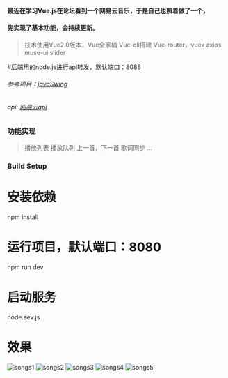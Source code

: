 #### 最近在学习Vue.js在论坛看到一个网易云音乐，于是自己也照着做了一个，
#### 先实现了基本功能，会持续更新。

> 技术使用Vue2.0版本，Vue全家桶
> Vue-cli搭建
> Vue-router，vuex
> axios
> muse-ui slider

#后端用的node.js进行api转发，默认端口：8088

###### 参考项目：[javaSwing](https://github.com/javaSwing/NeteaseCloudWebApp)
###### api: [网易云api](https://api.imjad.cn/cloudmusic/index.html)
### 功能实现
> 播放列表
> 播放队列
> 上一首，下一首
> 歌词同步
> ...

### Build Setup


# 安装依赖
npm install

# 运行项目，默认端口：8080
npm run dev
# 启动服务
node.sev.js

# 效果
![songs1](https://raw.githubusercontent.com/ZvvYuu/CloudMusic/master/static/img/songs1.jpg)
![songs2](https://raw.githubusercontent.com/ZvvYuu/CloudMusic/master/static/img/songs2.jpg)
![songs3](https://raw.githubusercontent.com/ZvvYuu/CloudMusic/master/static/img/songs3.jpg)
![songs4](https://raw.githubusercontent.com/ZvvYuu/CloudMusic/master/static/img/songs4.jpg)
![songs5](https://raw.githubusercontent.com/ZvvYuu/CloudMusic/master/static/img/songs5.jpg)
